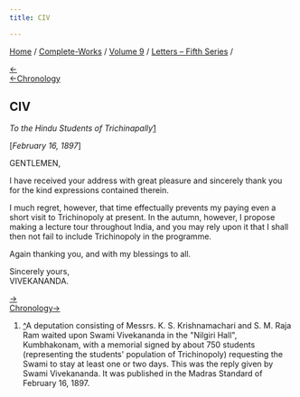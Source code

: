 ```yaml
---
title: CIV

---
```

<div>

[Home](../../../index.htm) / [Complete-Works](../../complete_works.htm)
/ [Volume 9](../volume_9_contents.htm) / [Letters – Fifth
Series](letters_fifth_series_contents.htm) /

[←](103_madras_committee.htm)  
[←Chronology](../../volume_8/epistles_fourth_series/089_rakhal.htm)

## CIV

*To the Hindu Students of Trichinapally*[1](#fn1)

\[*February 16, 1897*\]

GENTLEMEN,

I have received your address with great pleasure and sincerely thank you
for the kind expressions contained therein.

I much regret, however, that time effectually prevents my paying even a
short visit to Trichinopoly at present. In the autumn, however, I
propose making a lecture tour throughout India, and you may rely upon it
that I shall then not fail to include Trichinopoly in the programme.

Again thanking you, and with my blessings to all.

Sincerely yours,  
VIVEKANANDA.

[→](105_christina.htm)  
[Chronology→](../../volume_6/epistles_second_series/122_mrs_bull.htm)

</div>

1.  [^](#fn1_1)A deputation consisting of Messrs. K. S. Krishnamachari
    and S. M. Raja Ram waited upon Swami Vivekananda in the "Nilgiri
    Hall", Kumbhakonam, with a memorial signed by about 750 students
    (representing the students' population of Trichinopoly) requesting
    the Swami to stay at least one or two days. This was the reply given
    by Swami Vivekananda. It was published in the Madras Standard of
    February 16, 1897.
